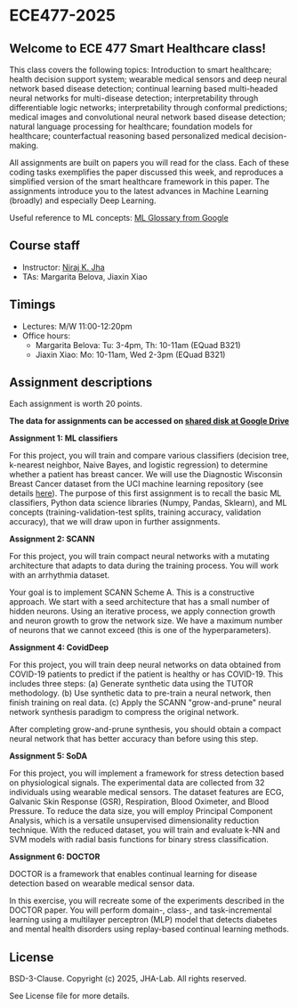 # ECE477-2025

## Welcome to ECE 477 Smart Healthcare class!

This class covers the following topics:
Introduction to smart healthcare; health decision support system; wearable medical sensors and deep neural network based disease detection; continual learning based multi-headed neural networks for multi-disease detection; interpretability through differentiable logic networks; interpretability through conformal predictions; medical images and convolutional neural network based disease detection; natural language processing for healthcare; foundation models for healthcare; counterfactual reasoning based personalized medical decision-making.

All assignments are built on papers you will read for the class.
Each of these coding tasks exemplifies the paper discussed this week, and reproduces a simplified version of the smart healthcare framework in this paper.
The assignments introduce you to the latest advances in Machine Learning (broadly) and especially Deep Learning.

Useful reference to ML concepts: [ML Glossary from Google](https://developers.google.com/machine-learning/glossary#multi-class)

## Course staff

* Instructor: [Niraj K. Jha](https://www.princeton.edu/~jha/)
* TAs: Margarita Belova, Jiaxin Xiao

## Timings

* Lectures: M/W 11:00-12:20pm 
* Office hours:
    * Margarita Belova: Tu: 3-4pm, Th: 10-11am (EQuad B321)
    * Jiaxin Xiao: Mo: 10-11am, Wed 2-3pm (EQuad B321)

## Assignment descriptions

Each assignment is worth 20 points.

**The data for assignments can be accessed on [shared disk at Google Drive](https://drive.google.com/drive/u/0/folders/0ABIZHKB-QPnRUk9PVA)**


**Assignment 1: ML classifiers**

For this project, you will train and compare various classifiers (decision tree, k-nearest neighbor, Naive Bayes, and logistic regression) to determine whether a patient has breast cancer.
We will use the Diagnostic Wisconsin Breast Cancer dataset from the UCI machine learning repository (see details [here](https://archive.ics.uci.edu/dataset/17/breast+cancer+wisconsin+diagnostic)).
The purpose of this first assignment is to recall the basic ML classifiers, Python data science libraries (Numpy, Pandas, Sklearn), and ML concepts (training-validation-test splits, training accuracy, validation accuracy), that we will draw upon in further assignments.

**Assignment 2: SCANN**

For this project, you will train compact neural networks with a mutating architecture that adapts to data during the training process. You will work with an arrhythmia dataset.

Your goal is to implement SCANN Scheme A. This is a constructive approach. We start with a seed architecture that has a small number of hidden neurons. Using an iterative process, we apply connection growth and neuron growth to grow the network size. We have a maximum number of neurons that we cannot exceed (this is one of the hyperparameters).

**Assignment 4: CovidDeep**

For this project, you will train deep neural networks on data obtained from COVID-19 patients to predict if the patient is healthy or has COVID-19. This includes three steps:
(a) Generate synthetic data using the TUTOR methodology.
(b) Use synthetic data to pre-train a neural network, then finish training on real data.
(c) Apply the SCANN "grow-and-prune" neural network synthesis paradigm to compress the original network.

After completing grow-and-prune synthesis, you should obtain a compact neural network that has better accuracy than before using this step.

**Assignment 5: SoDA**

For this project, you will implement a framework for stress detection based on physiological signals. The experimental data are collected from 32 individuals using wearable medical sensors. The dataset features are ECG, Galvanic Skin Response (GSR), Respiration, Blood Oximeter, and Blood Pressure. To reduce the data size, you will employ Principal Component Analysis, which is a versatile unsupervised dimensionality reduction technique. With the reduced dataset, you will train and evaluate k-NN and SVM models with radial basis functions for binary stress classification.

**Assignment 6: DOCTOR**

DOCTOR is a framework that enables continual learning for disease detection based on wearable medical sensor data.

In this exercise, you will recreate some of the experiments described in the DOCTOR paper. You will perform domain-, class-, and task-incremental learning using a multilayer perceptron (MLP) model that detects diabetes and mental health disorders using replay-based continual learning methods.


## License

BSD-3-Clause. 
Copyright (c) 2025, JHA-Lab.
All rights reserved.

See License file for more details.
